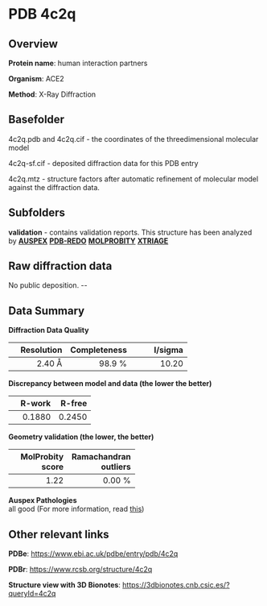 # PDB 4c2q

## Overview

**Protein name**: human interaction partners

**Organism**: ACE2

**Method**: X-Ray Diffraction



## Basefolder

4c2q.pdb and 4c2q.cif - the coordinates of the threedimensional molecular model

4c2q-sf.cif - deposited diffraction data for this PDB entry

4c2q.mtz - structure factors after automatic refinement of molecular model against the diffraction data.

## Subfolders





**validation** - contains validation reports. This structure has been analyzed by [**AUSPEX**](https://github.com/thorn-lab/coronavirus_structural_task_force/tree/master/pdb/human_interaction_partners/ACE2/4c2q/validation/auspex) [**PDB-REDO**](https://github.com/thorn-lab/coronavirus_structural_task_force/tree/master/pdb/human_interaction_partners/ACE2/4c2q/validation/pdb-redo) [**MOLPROBITY**](https://github.com/thorn-lab/coronavirus_structural_task_force/tree/master/pdb/human_interaction_partners/ACE2/4c2q/validation/molprobity) [**XTRIAGE**](https://github.com/thorn-lab/coronavirus_structural_task_force/blob/master/pdb/human_interaction_partners/ACE2/4c2q/validation/Xtriage_output.log)  



## Raw diffraction data

No public deposition. --<br> 

## Data Summary
**Diffraction Data Quality**

|   | Resolution | Completeness| I/sigma |
|---|-------------:|----------------:|--------------:|
|   |2.40 Å|98.9  %|<img width=50/>10.20|

**Discrepancy between model and data (the lower the better)**

|   | **R-work**| **R-free**   
|---|-------------:|----------------:|           
||  0.1880|  0.2450|

**Geometry validation (the lower, the better)**

|   |**MolProbity<br>score**| **Ramachandran<br>outliers** 
|---|-------------:|----------------:|
||  1.22|  0.00 %|

**Auspex Pathologies**<br> all good (For more information, read [this](https://github.com/thorn-lab/coronavirus_structural_task_force/blob/master/pdb/human_interaction_partners/ACE2/4c2q/validation/auspex/4c2q_auspex_comments.txt))

 



## Other relevant links 
**PDBe**:  https://www.ebi.ac.uk/pdbe/entry/pdb/4c2q
 
**PDBr**: https://www.rcsb.org/structure/4c2q 

**Structure view with 3D Bionotes**: https://3dbionotes.cnb.csic.es/?queryId=4c2q


